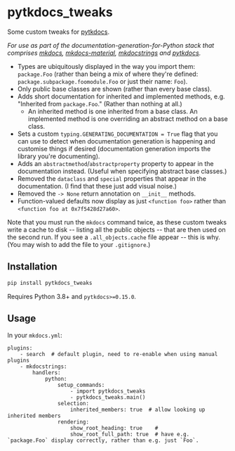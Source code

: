# pytkdocs_tweaks

Some custom tweaks for [pytkdocs](https://github.com/mkdocstrings/pytkdocs).

_For use as part of the documentation-generation-for-Python stack that comprises [mkdocs](https://www.mkdocs.org/), [mkdocs-material](https://github.com/squidfunk/mkdocs-material), [mkdocstrings](https://github.com/mkdocstrings/mkdocstrings/) and [pytkdocs](https://github.com/mkdocstrings/pytkdocs)._

- Types are ubiquitously displayed in the way you import them: `package.Foo` (rather than being a mix of where they're defined: `package.subpackage.foomodule.Foo` or just their name: `Foo`).
- Only public base classes are shown (rather than every base class).
- Adds short documentation for inherited and implemented methods, e.g. "Inherited from `package.Foo`." (Rather than nothing at all.)
    - An inherited method is one inherited from a base class. An implemented method is one overriding an abstract method on a base class.
- Sets a custom `typing.GENERATING_DOCUMENTATION = True` flag that you can use to detect when documentation generation is happening and customise things if desired (documentation generation imports the library you're documenting).
- Adds an `abstractmethod`/`abstractproperty` property to appear in the documentation instead. (Useful when specifying abstract base classes.)
- Removed the `dataclass` and `special` properties that appear in the documentation. (I find that these just add visual noise.)
- Removed the `-> None` return annotation on `__init__` methods.
- Function-valued defaults now display as just `<function foo>` rather than `<function foo at 0x7f5428d27a60>`.

Note that you must run the `mkdocs` command twice, as these custom tweaks write a cache to disk -- listing all the public objects -- that are then used on the second run. If you see a `.all_objects.cache` file appear -- this is why. (You may wish to add the file to your `.gitignore`.)

## Installation

```bash
pip install pytkdocs_tweaks
```

Requires Python 3.8+ and `pytkdocs>=0.15.0`.

## Usage

In your `mkdocs.yml`:

```
plugins:
    - search  # default plugin, need to re-enable when using manual plugins
    - mkdocstrings:
        handlers:
            python:
                setup_commands:
                    - import pytkdocs_tweaks
                    - pytkdocs_tweaks.main()
                selection:
                    inherited_members: true  # allow looking up inherited members
                rendering:
                    show_root_heading: true    #
                    show_root_full_path: true  # have e.g. `package.Foo` display correctly, rather than e.g. just `Foo`.
```
